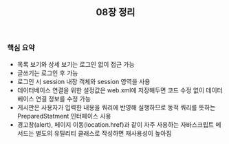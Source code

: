 <header>
  <h2>08장 정리</h2>
</header>

<body>
  <h3>핵심 요약</h3>
  <ul>
    <li>목록 보기와 상세 보기는 로그인 없이 접근 가능</li>
    <li>글쓰기는 로그인 후 가능</li>
    <li>로그인 시 session 내장 객체와 session 영역을 사용</li>
    <li>데이터베이스 연결을 위한 설정값은 web.xml에 저장해두면 코드 수정 없이 데이터베이스 연결 정보를 수정 가능</li>
    <li>게시판은 사용자가 입력한 내용을 쿼리에 반영해 실행하므로 동적 쿼리를 뜻하는 PreparedStatment 인터페이스 사용</li>
    <li>경고창(alert), 페이지 이동(location.href)과 같이 자주 사용하는 자바스크립트 메서드는 별도의 유틸리티 클래스로 작성하면 재사용성이 높아짐</li>
  </ul>
</body> 
